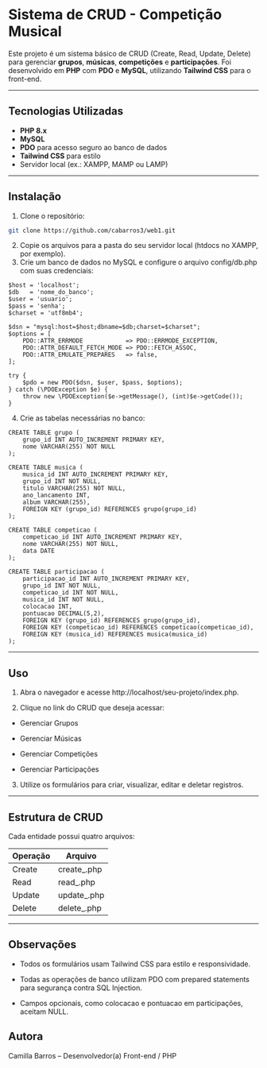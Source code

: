 # Sistema de CRUD - Competição Musical

Este projeto é um sistema básico de CRUD (Create, Read, Update, Delete) para gerenciar **grupos**, **músicas**, **competições** e **participações**. Foi desenvolvido em **PHP** com **PDO** e **MySQL**, utilizando **Tailwind CSS** para o front-end.

---

## Tecnologias Utilizadas

- **PHP 8.x**
- **MySQL**
- **PDO** para acesso seguro ao banco de dados
- **Tailwind CSS** para estilo
- Servidor local (ex.: XAMPP, MAMP ou LAMP)

---

## Instalação

1. Clone o repositório:

```bash
git clone https://github.com/cabarros3/web1.git
```

2. Copie os arquivos para a pasta do seu servidor local (htdocs no XAMPP, por exemplo).
3. Crie um banco de dados no MySQL e configure o arquivo config/db.php com suas credenciais:

```<?php
$host = 'localhost';
$db   = 'nome_do_banco';
$user = 'usuario';
$pass = 'senha';
$charset = 'utf8mb4';

$dsn = "mysql:host=$host;dbname=$db;charset=$charset";
$options = [
    PDO::ATTR_ERRMODE            => PDO::ERRMODE_EXCEPTION,
    PDO::ATTR_DEFAULT_FETCH_MODE => PDO::FETCH_ASSOC,
    PDO::ATTR_EMULATE_PREPARES   => false,
];

try {
    $pdo = new PDO($dsn, $user, $pass, $options);
} catch (\PDOException $e) {
    throw new \PDOException($e->getMessage(), (int)$e->getCode());
}
```

4. Crie as tabelas necessárias no banco:

```
CREATE TABLE grupo (
    grupo_id INT AUTO_INCREMENT PRIMARY KEY,
    nome VARCHAR(255) NOT NULL
);

CREATE TABLE musica (
    musica_id INT AUTO_INCREMENT PRIMARY KEY,
    grupo_id INT NOT NULL,
    titulo VARCHAR(255) NOT NULL,
    ano_lancamento INT,
    album VARCHAR(255),
    FOREIGN KEY (grupo_id) REFERENCES grupo(grupo_id)
);

CREATE TABLE competicao (
    competicao_id INT AUTO_INCREMENT PRIMARY KEY,
    nome VARCHAR(255) NOT NULL,
    data DATE
);

CREATE TABLE participacao (
    participacao_id INT AUTO_INCREMENT PRIMARY KEY,
    grupo_id INT NOT NULL,
    competicao_id INT NOT NULL,
    musica_id INT NOT NULL,
    colocacao INT,
    pontuacao DECIMAL(5,2),
    FOREIGN KEY (grupo_id) REFERENCES grupo(grupo_id),
    FOREIGN KEY (competicao_id) REFERENCES competicao(competicao_id),
    FOREIGN KEY (musica_id) REFERENCES musica(musica_id)
);
```

---

## Uso

1. Abra o navegador e acesse http://localhost/seu-projeto/index.php.

2. Clique no link do CRUD que deseja acessar:

- Gerenciar Grupos

- Gerenciar Músicas

- Gerenciar Competições

- Gerenciar Participações

3. Utilize os formulários para criar, visualizar, editar e deletar registros.

---

## Estrutura de CRUD

Cada entidade possui quatro arquivos:

| Operação | Arquivo                |
| -------- | ---------------------- |
| Create   | create\_<entidade>.php |
| Read     | read\_<entidade>.php   |
| Update   | update\_<entidade>.php |
| Delete   | delete\_<entidade>.php |

---

## Observações

- Todos os formulários usam Tailwind CSS para estilo e responsividade.

- Todas as operações de banco utilizam PDO com prepared statements para segurança contra SQL Injection.

- Campos opcionais, como colocacao e pontuacao em participações, aceitam NULL.

## Autora

Camilla Barros – Desenvolvedor(a) Front-end / PHP
